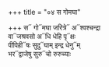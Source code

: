 +++
title = "०४ स गोमघा"

+++
स᳓ गो᳓मघा जरित्रे᳓ अ᳓श्वश्चन्द्रा  
वा᳓जश्रवसो अ᳓धि धेहि पृ᳓क्षः  
पीपिही᳓षः सुदु᳓घाम् इन्द्र धेनु᳓म्  
भर᳓द्वाजेषु सुरु᳓चो रुरुच्याः